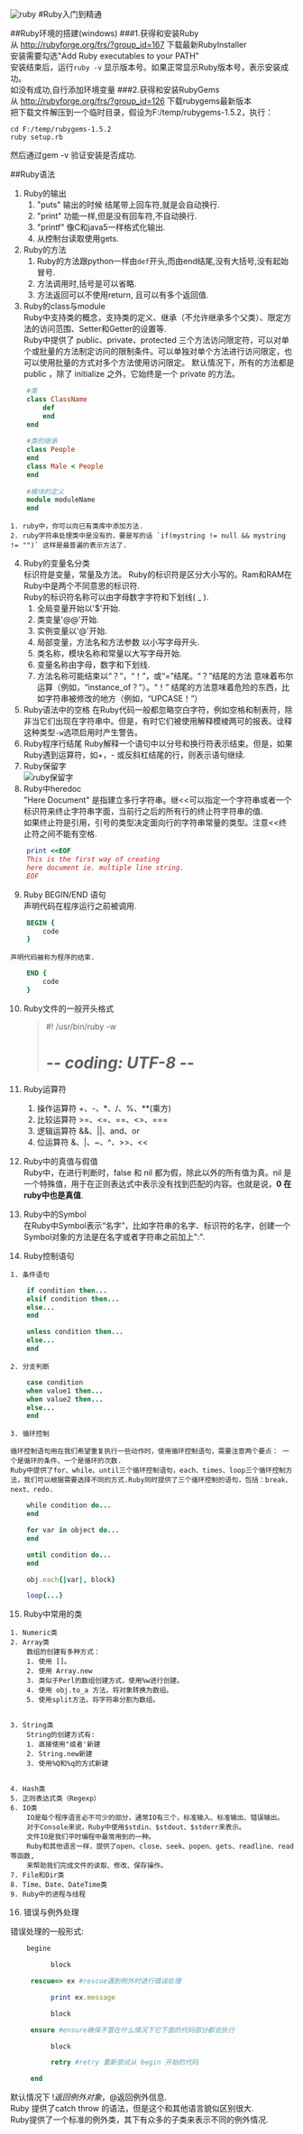 ![ruby](http://i.imgur.com/YyupAwF.jpg)
#Ruby入门到精通

##Ruby环境的搭建(windows)
###1.获得和安装Ruby  
从 http://rubyforge.org/frs/?group_id=167 下载最新RubyInstaller    
安装需要勾选"Add Ruby executables to your PATH"  
安装结束后，运行`ruby -v` 显示版本号。如果正常显示Ruby版本号，表示安装成功。  
如没有成功,自行添加环境变量
###2.获得和安装RubyGems  
从 http://rubyforge.org/frs/?group_id=126 下载rubygems最新版本  
把下载文件解压到一个临时目录，假设为F:/temp/rubygems-1.5.2，执行：  

	cd F:/temp/rubygems-1.5.2  
	ruby setup.rb
  
然后通过gem -v 验证安装是否成功.  


##Ruby语法

1. Ruby的输出  
	1. "puts" 输出的时候 结尾带上回车符,就是会自动换行.   
	2. "print" 功能一样,但是没有回车符,不自动换行.   
	3. "printf" 像C和java5一样格式化输出.  
	4. 从控制台读取使用gets.  
2. Ruby的方法
	1. Ruby的方法跟python一样由`def`开头,而由end结尾,没有大括号,没有起始冒号.  
	2. 方法调用时,括号是可以省略.
    3. 方法返回可以不使用return, 且可以有多个返回值.
3. Ruby的class与module  
	Ruby中支持类的概念，支持类的定义、继承（不允许继承多个父类）、限定方法的访问范围、Setter和Getter的设置等.  
	Ruby中提供了 public、private、protected 三个方法访问限定符，可以对单个或批量的方法制定访问的限制条件。可以单独对单个方法进行访问限定，也可以使用批量的方式对多个方法使用访问限定。
    默认情况下，所有的方法都是 public ，除了 initialize 之外，它始终是一个 private 的方法。  

```ruby  
	#类
	class ClassName  
		def   
		end  
	end  
	
	#类的继承   
	class People   
	end  
	class Male < People  
	end 
	 
	#模块的定义
	module moduleName  
	end  
```   
    
	1. ruby中，你可以向已有类库中添加方法.  
	2. ruby字符串处理类中是没有的，要是写的话 `if(mystring != null && mystring != "")` 这样是最普遍的表示方法了.
 
4. Ruby的变量名分类  
	标识符是变量，常量及方法。 Ruby的标识符是区分大小写的。Ram和RAM在Ruby中是两个不同意思的标识符.    
	Ruby的标识符名称可以由字母数字字符和下划线( _ ).  
	1. 全局变量开始以'$'开始.  
	2. 类变量'@@'开始.  
	3. 实例变量以'@'开始.
	4. 局部变量，方法名和方法参数 以小写字母开头.  
	5. 类名称，模块名称和常量以大写字母开始.  
	6. 变量名称由字母，数字和下划线.  
	7. 方法名称可能结束以“？”，“！”，或“=”结尾。“？”结尾的方法 意味着布尔运算（例如，“in​​stance_of？”）。“！” 结尾的方法意味着危险的东西，比如字符串被修改的地方（例如，“UPCASE！”）
5. Ruby语法中的空格
	在Ruby代码一般都忽略空白字符，例如空格和制表符，除非当它们出现在字符串中。但是，有时它们被使用解释模棱两可的报表。诠释这种类型`-w`选项启用时产生警告。  
6. Ruby程序行结尾
	Ruby解释一个语句中以分号和换行符表示结束。但是，如果Ruby遇到运算符，如+，- 或反斜杠结尾的行，则表示语句继续.
7. Ruby保留字  
	![ruby保留字](http://i.imgur.com/MYdgEt6.jpg)    
8. Ruby中heredoc  
	"Here Document" 是指建立多行字符串。继<<可以指定一个字符串或者一个标识符来终止字符串字面，当前行之后的所有行的终止符字符串的值.  
	如果终止符是引用，引号的类型决定面向行的字符串常量的类型。注意<<终止符之间不能有空格.

```ruby    
	print <<EOF     
    This is the first way of creating    
    here document ie. multiple line string.    
	EOF    
```  

9. Ruby BEGIN/END 语句   
	声明代码在程序运行之前被调用.  

```ruby  
	BEGIN {
   		code
	}
```

	声明代码被称为程序的结束. 

```ruby  
	END {
   		code
	}
```

10. Ruby文件的一般开头格式  

	> 	#! /usr/bin/ruby -w   
	> 	# -*- coding: UTF-8 -*-  

11. Ruby运算符  
	1. 操作运算符 +、-、*、/、%、**(乘方)  
	2. 比较运算符 >=、<=、==、<>、===  
	3. 逻辑运算符 &&、||、and、or  
	4. 位运算符   &、|、~、^、>>、<<  

12. Ruby中的真值与假值  
	Ruby中，在进行判断时，false 和 nil 都为假，除此以外的所有值为真。nil 是一个特殊值，用于在正则表达式中表示没有找到匹配的内容。也就是说，**0 在ruby中也是真值**.  
13. Ruby中的Symbol  
	在Ruby中Symbol表示“名字”，比如字符串的名字、标识符的名字，创建一个Symbol对象的方法是在名字或者字符串之前加上":".  
14. Ruby控制语句  
		
> 

 	1. 条件语句  

```ruby   
	if condition then...    
	elsif condition then...    
	else...    
	end      
```  

```ruby       
	unless condition then...    
	else...    
	end      
```  

	2. 分支判断  

```ruby  
	case condition  
	when value1 then...  
	when value2 then...   
	else...  
	end  
```

	3. 循环控制  

	循环控制语句用在我们希望重复执行一些动作时，使用循环控制语句，需要注意两个要点： 一个是循环的条件、一个是循环的次数.    
	Ruby中提供了for、while、until三个循环控制语句，each、times、loop三个循环控制方法，我们可以根据需要选择不同的方式.Ruby同时提供了三个循环控制的语句，包括：break、next、redo.  

```ruby    
	while condition do...  
	end
```  
	
```ruby    
	for var in object do...  
	end
```  

```ruby    
	until condition do...  
	end
```  

```ruby    
	obj.each{|var|, block}  
```  
	
```ruby    
	loop{...}   
```  
 15. Ruby中常用的类

	1. Numeric类  
	2. Array类  
		数组的创建有多种方式：
		1. 使用 []。
		2. 使用 Array.new
		3. 类似于Perl的数组创建方式，使用%w进行创建。
		4. 使用 obj.to_a 方法，将对象转换为数组。
		5. 使用split方法，将字符串分割为数组。


	3. String类  
		String的创建方式有:  
		1. 直接使用"或者'新建
     	2. String.new新建
     	3. 使用%Q和%q的方式新建


	4. Hash类  
	5. 正则表达式类（Regexp）  
	6. IO类  
		IO是每个程序语言必不可少的部分，通常IO有三个，标准输入、标准输出、错误输出。
		对于Console来说，Ruby中使用$stdin、$stdout、$stderr来表示。
		文件IO是我们平时编程中最常用到的一种。
		Ruby和其他语言一样，提供了open、close、seek、popen、gets、readline、read等函数,
		来帮助我们完成文件的读取、修改、保存操作。
	7. File和Dir类  
	8. Time、Date、DateTime类  
	9. Ruby中的进程与线程  


16. 错误与例外处理

错误处理的一般形式:  

```ruby  
	begine

          block

     rescue=> ex #rescue遇到例外时进行错误处理

          print ex.message

          block

     ensure #ensure确保不管在什么情况下它下面的代码部分都会执行

          block

          retry #retry 重新尝试从 begin 开始的代码

     end
```

默认情况下 $!返回例外对象，$@返回例外信息.    
Ruby 提供了catch throw 的语法，但是这个和其他语言貌似区别很大.    
Ruby提供了一个标准的例外类，其下有众多的子类来表示不同的例外情况.    